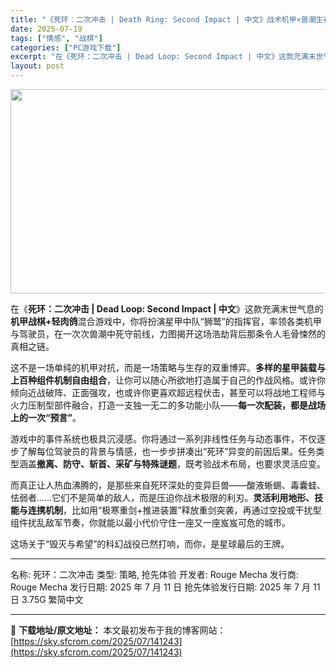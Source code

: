 ```yaml
---
title: "《死环：二次冲击 | Death Ring: Second Impact | 中文》战术机甲×兽潮生存，死地逆转的唯一希望！"
date: 2025-07-19
tags: ["情感", "战棋"]
categories: ["PC游戏下载"]
excerpt: "在《死环：二次冲击 | Dead Loop: Second Impact | 中文》这款充满末世气息的机甲战棋+轻肉鸽混合游戏中，你将扮演星甲中队“狮鹫”的指挥官，率领各类机甲与驾驶员，在一次次兽潮中死守前线，力图揭开这场浩劫背后那条令人毛骨悚然的真相之链。 这不是一场单纯的机甲对抗，而是一场策略与&hellip;"
layout: post
---
```


<img class="aligncenter size-full wp-image-141244" src="https://sky.sfcrom.com/wp-content/uploads/2025/07/2025071905580375.webp" alt="" width="700" height="327" />

在《<strong>死环：二次冲击 | Dead Loop: Second Impact | 中文</strong>》这款充满末世气息的<strong>机甲战棋+轻肉鸽</strong>混合游戏中，你将扮演星甲中队“狮鹫”的指挥官，率领各类机甲与驾驶员，在一次次兽潮中死守前线，力图揭开这场浩劫背后那条令人毛骨悚然的真相之链。

这不是一场单纯的机甲对抗，而是一场策略与生存的双重博弈。<strong>多样的星甲装载与上百种组件机制自由组合</strong>，让你可以随心所欲地打造属于自己的作战风格。或许你倾向近战破阵、正面强攻，也或许你更喜欢超远程伏击，甚至可以将战地工程师与火力压制型部件融合，打造一支独一无二的多功能小队——<strong>每一次配装，都是战场上的一次“预言”</strong>。

游戏中的事件系统也极具沉浸感。你将通过一系列非线性任务与动态事件，不仅逐步了解每位驾驶员的背景与情感，也一步步拼凑出“死环”异变的前因后果。任务类型涵盖<strong>撤离、防守、斩首、采矿与特殊谜题</strong>，既考验战术布局，也要求灵活应变。

而真正让人热血沸腾的，是那些来自死环深处的变异巨兽——酸液蜥蜴、毒囊蛙、怯弱者……它们不是简单的敌人，而是压迫你战术极限的利刃。<strong>灵活利用地形、技能与连携机制</strong>，比如用“极寒重剑+推进装置”释放重剑突袭，再通过空投或干扰型组件扰乱敌军节奏，你就能以最小代价守住一座又一座岌岌可危的城市。

这场关于“毁灭与希望”的科幻战役已然打响，而你，是星球最后的王牌。

<hr />

名称: 死环：二次冲击
类型: 策略, 抢先体验
开发者: Rouge Mecha
发行商: Rouge Mecha
发行日期: 2025 年 7 月 11 日
抢先体验发行日期: 2025 年 7 月 11 日
3.75G
繁简中文

---
📖 **下载地址/原文地址：** 本文最初发布于我的博客网站：[https://sky.sfcrom.com/2025/07/141243](https://sky.sfcrom.com/2025/07/141243)
